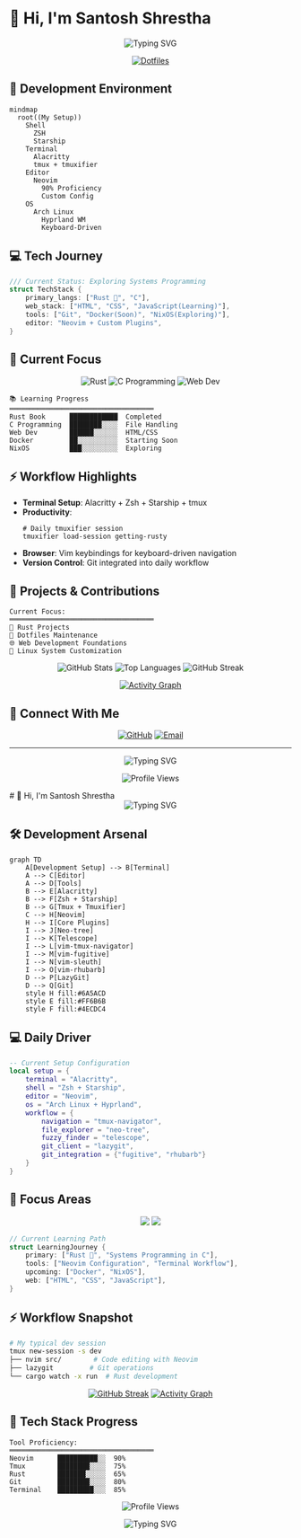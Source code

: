 # 👋 Hi, I'm Santosh Shrestha
<div align="center">
  <img src="https://readme-typing-svg.herokuapp.com?font=Fira+Code&weight=600&size=30&pause=1000&color=6A5ACD&center=true&vCenter=true&width=600&lines=Rustacean+in+Training;Linux+Power+User;Vim+Ninja;Systems+Engineer;Command+Line+Enthusiast" alt="Typing SVG" />
  
  [![Dotfiles](https://img.shields.io/badge/Dotfiles-Check%20My%20Setup-purple?style=for-the-badge&logo=github)](https://github.com/SantoshShrestha11/dotfiles)
</div>

## 🚀 Development Environment
```mermaid
mindmap
  root((My Setup))
    Shell
      ZSH
      Starship
    Terminal
      Alacritty
      tmux + tmuxifier
    Editor
      Neovim
        90% Proficiency
        Custom Config
    OS
      Arch Linux
        Hyprland WM
        Keyboard-Driven
```

## 💻 Tech Journey
```rust
/// Current Status: Exploring Systems Programming
struct TechStack {
    primary_langs: ["Rust 🦀", "C"],
    web_stack: ["HTML", "CSS", "JavaScript(Learning)"],
    tools: ["Git", "Docker(Soon)", "NixOS(Exploring)"],
    editor: "Neovim + Custom Plugins",
}
```

## 🎯 Current Focus
<div align="center">
  
![Rust](https://img.shields.io/badge/rust-%23000000.svg?style=for-the-badge&logo=rust&logoColor=white)
![C Programming](https://img.shields.io/badge/c-%2300599C.svg?style=for-the-badge&logo=c&logoColor=white)
![Web Dev](https://img.shields.io/badge/Web-%23404d59.svg?style=for-the-badge&logo=html5&logoColor=white)

</div>

```text
📚 Learning Progress
════════════════════════════════════
Rust Book      ████████████  Completed
C Programming  ████████░░░░  File Handling
Web Dev        ██████░░░░░░  HTML/CSS
Docker         ██░░░░░░░░░░  Starting Soon
NixOS          ███░░░░░░░░░  Exploring
```

## ⚡ Workflow Highlights
- **Terminal Setup**: Alacritty + Zsh + Starship + tmux
- **Productivity**: 
  ```shell
  # Daily tmuxifier session
  tmuxifier load-session getting-rusty
  ```
- **Browser**: Vim keybindings for keyboard-driven navigation
- **Version Control**: Git integrated into daily workflow

## 🔧 Projects & Contributions
```text
Current Focus:
════════════════════════════════════
🦀 Rust Projects
📁 Dotfiles Maintenance
🌐 Web Development Foundations
🐧 Linux System Customization
```

<div align="center">
  
![GitHub Stats](https://github-readme-stats.vercel.app/api?username=SantoshShrestha11&show_icons=true&theme=aura)
![Top Languages](https://github-readme-stats.vercel.app/api/top-langs/?username=SantoshShrestha11&layout=compact&theme=aura)
![GitHub Streak](https://github-readme-streak-stats.herokuapp.com/?user=SantoshShrestha11&theme=aura)

[![Activity Graph](https://github-readme-activity-graph.vercel.app/graph?username=SantoshShrestha11&theme=react-dark)](https://github.com/ashutosh00710/github-readme-activity-graph)

</div>

## 🤝 Connect With Me
<div align="center">
  
[![GitHub](https://img.shields.io/badge/GitHub-Follow%20Me-black?style=for-the-badge&logo=github)](https://github.com/SantoshShrestha11)
[![Email](https://img.shields.io/badge/Email-Contact%20Me-red?style=for-the-badge&logo=gmail)](mailto:santoshshresthasantoshshrestha@gmail.com)

</div>

---
<div align="center">
  
  ![Typing SVG](https://readme-typing-svg.herokuapp.com?font=Fira+Code&duration=3000&pause=1000&color=6A5ACD&center=true&vCenter=true&width=435&lines=Building+the+future+one+commit+at+a+time.;%F0%9F%A6%80+Embracing+the+Rust+journey)
  
  ![Profile Views](https://komarev.com/ghpvc/?username=SantoshShrestha11&color=blueviolet)
</div># 👋 Hi, I'm Santosh Shrestha
<div align="center">
  <img src="https://readme-typing-svg.herokuapp.com?font=Fira+Code&weight=600&size=30&pause=1000&color=6A5ACD&center=true&vCenter=true&width=600&lines=Neovim+Power+User;Terminal+Workflow+Enthusiast;Rust+Developer;System+Programmer" alt="Typing SVG" />
</div>

## 🛠️ Development Arsenal
```mermaid
graph TD
    A[Development Setup] --> B[Terminal]
    A --> C[Editor]
    A --> D[Tools]
    B --> E[Alacritty]
    B --> F[Zsh + Starship]
    B --> G[Tmux + Tmuxifier]
    C --> H[Neovim]
    H --> I[Core Plugins]
    I --> J[Neo-tree]
    I --> K[Telescope]
    I --> L[vim-tmux-navigator]
    I --> M[vim-fugitive]
    I --> N[vim-sleuth]
    I --> O[vim-rhubarb]
    D --> P[LazyGit]
    D --> Q[Git]
    style H fill:#6A5ACD
    style E fill:#FF6B6B
    style F fill:#4ECDC4
```

## 💻 Daily Driver
```lua
-- Current Setup Configuration
local setup = {
    terminal = "Alacritty",
    shell = "Zsh + Starship",
    editor = "Neovim",
    os = "Arch Linux + Hyprland",
    workflow = {
        navigation = "tmux-navigator",
        file_explorer = "neo-tree",
        fuzzy_finder = "telescope",
        git_client = "lazygit",
        git_integration = {"fugitive", "rhubarb"}
    }
}
```

## 🎯 Focus Areas
<div align="center">
  
![](https://raw.githubusercontent.com/SantoshShrestha11/github-stats/master/generated/overview.svg#gh-dark-mode-only)
![](https://raw.githubusercontent.com/SantoshShrestha11/github-stats/master/generated/languages.svg#gh-dark-mode-only)

</div>

```rust
// Current Learning Path
struct LearningJourney {
    primary: ["Rust 🦀", "Systems Programming in C"],
    tools: ["Neovim Configuration", "Terminal Workflow"],
    upcoming: ["Docker", "NixOS"],
    web: ["HTML", "CSS", "JavaScript"],
}
```

## ⚡ Workflow Snapshot
```bash
# My typical dev session
tmux new-session -s dev
├── nvim src/        # Code editing with Neovim
├── lazygit         # Git operations
└── cargo watch -x run  # Rust development
```

<div align="center">
  
[![GitHub Streak](https://github-readme-streak-stats.herokuapp.com/?user=SantoshShrestha11&theme=tokyonight)](https://git.io/streak-stats)
[![Activity Graph](https://github-readme-activity-graph.vercel.app/graph?username=SantoshShrestha11&theme=tokyo-night)](https://github.com/ashutosh00710/github-readme-activity-graph)

</div>

## 🔧 Tech Stack Progress
```text
Tool Proficiency:
════════════════════════════════════
Neovim      ██████████░░  90%
Tmux        ████████░░░░  75%
Rust        ███████░░░░░  65%
Git         ████████░░░░  80%
Terminal    █████████░░░  85%
```

<div align="center">
  
  ![Profile Views](https://komarev.com/ghpvc/?username=SantoshShrestha11&color=blueviolet)
  
  ![Typing SVG](https://readme-typing-svg.herokuapp.com?font=Fira+Code&duration=3000&pause=1000&color=6A5ACD&center=true&vCenter=true&width=435&lines=Mastering+the+tools+of+the+trade;One+keystroke+at+a+time+⌨️)
</div>
